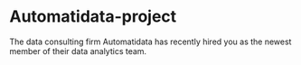 # Automatidata-project
The data consulting firm Automatidata has recently hired you as the newest member of their data analytics team.
